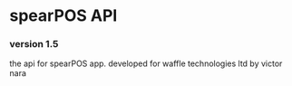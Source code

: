 # spearPOS API

### version 1.5

the api for spearPOS app. developed for waffle technologies ltd by victor nara
